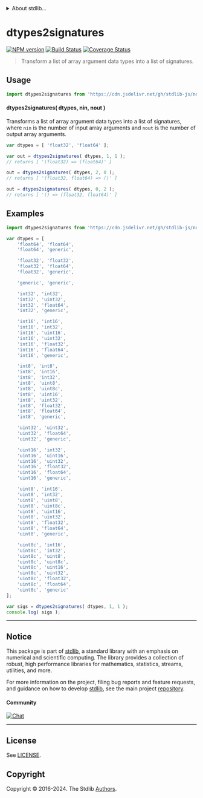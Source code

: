 <!--

@license Apache-2.0

Copyright (c) 2020 The Stdlib Authors.

Licensed under the Apache License, Version 2.0 (the "License");
you may not use this file except in compliance with the License.
You may obtain a copy of the License at

   http://www.apache.org/licenses/LICENSE-2.0

Unless required by applicable law or agreed to in writing, software
distributed under the License is distributed on an "AS IS" BASIS,
WITHOUT WARRANTIES OR CONDITIONS OF ANY KIND, either express or implied.
See the License for the specific language governing permissions and
limitations under the License.

-->


<details>
  <summary>
    About stdlib...
  </summary>
  <p>We believe in a future in which the web is a preferred environment for numerical computation. To help realize this future, we've built stdlib. stdlib is a standard library, with an emphasis on numerical and scientific computation, written in JavaScript (and C) for execution in browsers and in Node.js.</p>
  <p>The library is fully decomposable, being architected in such a way that you can swap out and mix and match APIs and functionality to cater to your exact preferences and use cases.</p>
  <p>When you use stdlib, you can be absolutely certain that you are using the most thorough, rigorous, well-written, studied, documented, tested, measured, and high-quality code out there.</p>
  <p>To join us in bringing numerical computing to the web, get started by checking us out on <a href="https://github.com/stdlib-js/stdlib">GitHub</a>, and please consider <a href="https://opencollective.com/stdlib">financially supporting stdlib</a>. We greatly appreciate your continued support!</p>
</details>

# dtypes2signatures

[![NPM version][npm-image]][npm-url] [![Build Status][test-image]][test-url] [![Coverage Status][coverage-image]][coverage-url] <!-- [![dependencies][dependencies-image]][dependencies-url] -->

> Transform a list of array argument data types into a list of signatures.

<!-- Section to include introductory text. Make sure to keep an empty line after the intro `section` element and another before the `/section` close. -->

<section class="intro">

</section>

<!-- /.intro -->

<!-- Package usage documentation. -->



<section class="usage">

## Usage

```javascript
import dtypes2signatures from 'https://cdn.jsdelivr.net/gh/stdlib-js/ndarray-base-dtypes2signatures@deno/mod.js';
```

#### dtypes2signatures( dtypes, nin, nout )

Transforms a list of array argument data types into a list of signatures, where `nin` is the number of input array arguments and `nout` is the number of output array arguments.

```javascript
var dtypes = [ 'float32', 'float64' ];

var out = dtypes2signatures( dtypes, 1, 1 );
// returns [ '(float32) => (float64)' ]

out = dtypes2signatures( dtypes, 2, 0 );
// returns [ '(float32, float64) => ()' ]

out = dtypes2signatures( dtypes, 0, 2 );
// returns [ '() => (float32, float64)' ]
```

</section>

<!-- /.usage -->

<!-- Package usage notes. Make sure to keep an empty line after the `section` element and another before the `/section` close. -->

<section class="notes">

</section>

<!-- /.notes -->

<!-- Package usage examples. -->

<section class="examples">

## Examples

<!-- eslint-disable array-element-newline -->

<!-- eslint no-undef: "error" -->

```javascript
import dtypes2signatures from 'https://cdn.jsdelivr.net/gh/stdlib-js/ndarray-base-dtypes2signatures@deno/mod.js';

var dtypes = [
    'float64', 'float64',
    'float64', 'generic',

    'float32', 'float32',
    'float32', 'float64',
    'float32', 'generic',

    'generic', 'generic',

    'int32', 'int32',
    'int32', 'uint32',
    'int32', 'float64',
    'int32', 'generic',

    'int16', 'int16',
    'int16', 'int32',
    'int16', 'uint16',
    'int16', 'uint32',
    'int16', 'float32',
    'int16', 'float64',
    'int16', 'generic',

    'int8', 'int8',
    'int8', 'int16',
    'int8', 'int32',
    'int8', 'uint8',
    'int8', 'uint8c',
    'int8', 'uint16',
    'int8', 'uint32',
    'int8', 'float32',
    'int8', 'float64',
    'int8', 'generic',

    'uint32', 'uint32',
    'uint32', 'float64',
    'uint32', 'generic',

    'uint16', 'int32',
    'uint16', 'uint16',
    'uint16', 'uint32',
    'uint16', 'float32',
    'uint16', 'float64',
    'uint16', 'generic',

    'uint8', 'int16',
    'uint8', 'int32',
    'uint8', 'uint8',
    'uint8', 'uint8c',
    'uint8', 'uint16',
    'uint8', 'uint32',
    'uint8', 'float32',
    'uint8', 'float64',
    'uint8', 'generic',

    'uint8c', 'int16',
    'uint8c', 'int32',
    'uint8c', 'uint8',
    'uint8c', 'uint8c',
    'uint8c', 'uint16',
    'uint8c', 'uint32',
    'uint8c', 'float32',
    'uint8c', 'float64',
    'uint8c', 'generic'
];

var sigs = dtypes2signatures( dtypes, 1, 1 );
console.log( sigs );
```

</section>

<!-- /.examples -->

<!-- Section to include cited references. If references are included, add a horizontal rule *before* the section. Make sure to keep an empty line after the `section` element and another before the `/section` close. -->

<section class="references">

</section>

<!-- /.references -->

<!-- Section for related `stdlib` packages. Do not manually edit this section, as it is automatically populated. -->

<section class="related">

</section>

<!-- /.related -->

<!-- Section for all links. Make sure to keep an empty line after the `section` element and another before the `/section` close. -->


<section class="main-repo" >

* * *

## Notice

This package is part of [stdlib][stdlib], a standard library with an emphasis on numerical and scientific computing. The library provides a collection of robust, high performance libraries for mathematics, statistics, streams, utilities, and more.

For more information on the project, filing bug reports and feature requests, and guidance on how to develop [stdlib][stdlib], see the main project [repository][stdlib].

#### Community

[![Chat][chat-image]][chat-url]

---

## License

See [LICENSE][stdlib-license].


## Copyright

Copyright &copy; 2016-2024. The Stdlib [Authors][stdlib-authors].

</section>

<!-- /.stdlib -->

<!-- Section for all links. Make sure to keep an empty line after the `section` element and another before the `/section` close. -->

<section class="links">

[npm-image]: http://img.shields.io/npm/v/@stdlib/ndarray-base-dtypes2signatures.svg
[npm-url]: https://npmjs.org/package/@stdlib/ndarray-base-dtypes2signatures

[test-image]: https://github.com/stdlib-js/ndarray-base-dtypes2signatures/actions/workflows/test.yml/badge.svg?branch=v0.2.1
[test-url]: https://github.com/stdlib-js/ndarray-base-dtypes2signatures/actions/workflows/test.yml?query=branch:v0.2.1

[coverage-image]: https://img.shields.io/codecov/c/github/stdlib-js/ndarray-base-dtypes2signatures/main.svg
[coverage-url]: https://codecov.io/github/stdlib-js/ndarray-base-dtypes2signatures?branch=main

<!--

[dependencies-image]: https://img.shields.io/david/stdlib-js/ndarray-base-dtypes2signatures.svg
[dependencies-url]: https://david-dm.org/stdlib-js/ndarray-base-dtypes2signatures/main

-->

[chat-image]: https://img.shields.io/gitter/room/stdlib-js/stdlib.svg
[chat-url]: https://app.gitter.im/#/room/#stdlib-js_stdlib:gitter.im

[stdlib]: https://github.com/stdlib-js/stdlib

[stdlib-authors]: https://github.com/stdlib-js/stdlib/graphs/contributors

[umd]: https://github.com/umdjs/umd
[es-module]: https://developer.mozilla.org/en-US/docs/Web/JavaScript/Guide/Modules

[deno-url]: https://github.com/stdlib-js/ndarray-base-dtypes2signatures/tree/deno
[deno-readme]: https://github.com/stdlib-js/ndarray-base-dtypes2signatures/blob/deno/README.md
[umd-url]: https://github.com/stdlib-js/ndarray-base-dtypes2signatures/tree/umd
[umd-readme]: https://github.com/stdlib-js/ndarray-base-dtypes2signatures/blob/umd/README.md
[esm-url]: https://github.com/stdlib-js/ndarray-base-dtypes2signatures/tree/esm
[esm-readme]: https://github.com/stdlib-js/ndarray-base-dtypes2signatures/blob/esm/README.md
[branches-url]: https://github.com/stdlib-js/ndarray-base-dtypes2signatures/blob/main/branches.md

[stdlib-license]: https://raw.githubusercontent.com/stdlib-js/ndarray-base-dtypes2signatures/main/LICENSE

</section>

<!-- /.links -->
